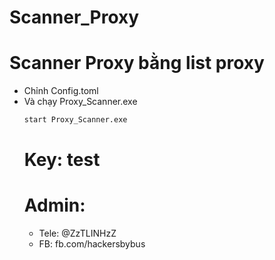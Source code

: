 # Scanner_Proxy
# Scanner Proxy bằng list proxy
 - Chỉnh Config.toml
 - Và chạy Proxy_Scanner.exe
   ```bash
   start Proxy_Scanner.exe
   ```
   # Key: test
   # Admin:
    - Tele: @ZzTLINHzZ
    - FB: fb.com/hackersbybus
